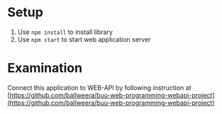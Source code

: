 # Setup
1. Use `npm install` to install library
2. Use `npm start` to start web application server

# Examination
Connect this application to WEB-API by following instruction at [https://github.com/ballweera/buu-web-programming-webapi-project](https://github.com/ballweera/buu-web-programming-webapi-project)